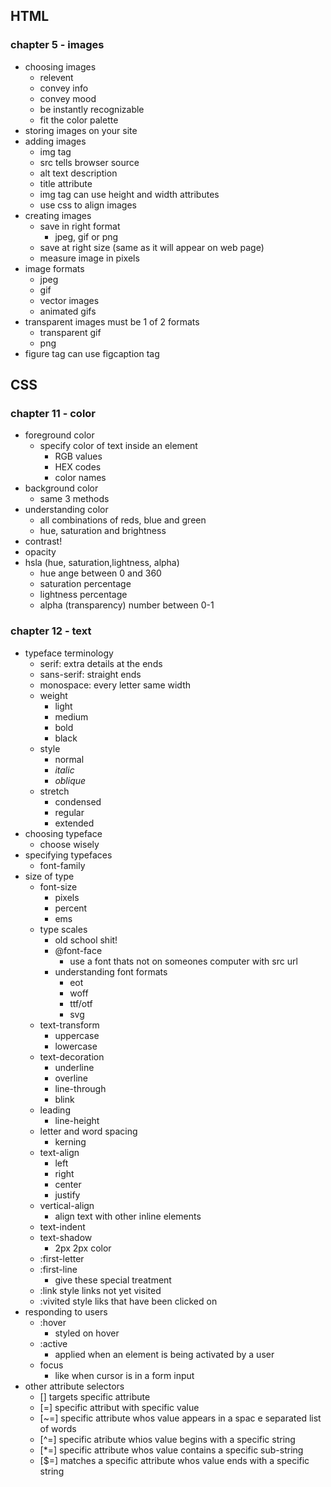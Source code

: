 ## HTML
### chapter 5 - images
- choosing images
    - relevent
    - convey info
    - convey mood
    - be instantly recognizable
    - fit the color palette
- storing images on your site
- adding images
    - img tag
    - src tells browser source
    - alt text description
    - title attribute
    - img tag can use height and width attributes
    - use css to align images
- creating images
    - save in right format
        - jpeg, gif or png
    - save at right size (same as it will appear on web page)
    - measure image in pixels
- image formats
    - jpeg
    - gif
    - vector images
    - animated gifs
- transparent images must be 1 of 2 formats
    - transparent gif
    - png
- figure tag can use figcaption tag

## CSS
### chapter 11 - color
- foreground color
    - specify color of text inside an element
        - RGB values
        - HEX codes
        - color names
- background color
    - same 3 methods
- understanding color
    - all combinations of reds, blue and green
    - hue, saturation and brightness
- contrast!
- opacity
- hsla (hue, saturation,lightness, alpha)
    - hue ange between 0 and 360
    - saturation percentage
    - lightness percentage
    - alpha (transparency) number between 0-1

### chapter 12 - text
- typeface terminology
    - serif: extra details at the ends
    - sans-serif: straight ends
    - monospace: every letter same width
    - weight
        - light
        - medium
        - bold
        - black
    - style
        - normal
        - _italic_
        - *oblique*
    - stretch
        - condensed
        - regular
        - extended
- choosing typeface
    - choose wisely
- specifying typefaces
    - font-family
- size of type
    - font-size
        - pixels
        - percent
        - ems
    - type scales
        - old school shit!
        - @font-face
            - use a font thats not on someones computer with src url
        - understanding font formats
            - eot
            - woff
            - ttf/otf
            - svg
    - text-transform
        - uppercase
        - lowercase
    - text-decoration
        - underline
        - overline
        - line-through
        - blink
    - leading
        - line-height
    - letter and word spacing
        - kerning
    - text-align
        - left
        - right
        - center
        - justify
    - vertical-align
        - align text with other inline elements
    - text-indent
    - text-shadow
        - 2px 2px color
    - :first-letter
    - :first-line
        - give these special treatment
    - :link style links not yet visited
    - :vivited style liks that have been clicked on
- responding to users
    - :hover
        - styled on hover
    - :active
        - applied when an element is being activated by a user
    - focus
        - like when cursor is in a form input
- other attribute selectors
    - [] targets specific attribute
    - [=] specific attribut with specific value
    - [~=] specific attribute whos value appears in a spac e separated list of words
    - [^=] specific atribute whios value begins with a specific string
    - [*=] specific attribute whos value contains a specific sub-string
    - [$=] matches a specific attribute whos value ends with a specific string

